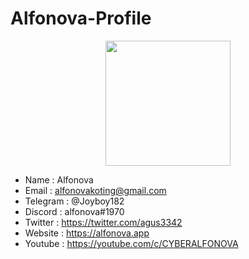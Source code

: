 # Alfonova-Profile

<p align="center">
  <img height="200" height="auto" src="https://i.postimg.cc/L6cwc2BJ/images.jpg">
</p>

- Name  : Alfonova
- Email : alfonovakoting@gmail.com
- Telegram : @Joyboy182
- Discord : alfonova#1970
- Twitter : https://twitter.com/agus3342
- Website : https://alfonova.app
- Youtube : https://youtube.com/c/CYBERALFONOVA
